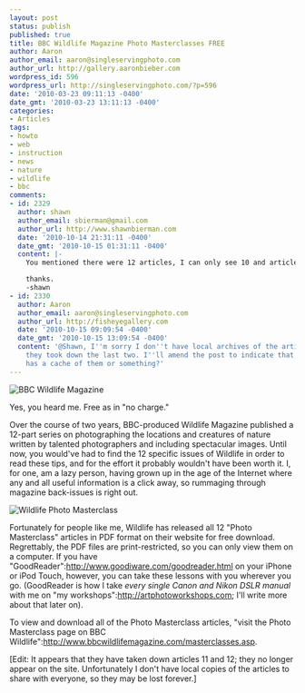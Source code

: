 ```yaml
---
layout: post
status: publish
published: true
title: BBC Wildlife Magazine Photo Masterclasses FREE
author: Aaron
author_email: aaron@singleservingphoto.com
author_url: http://gallery.aaronbieber.com
wordpress_id: 596
wordpress_url: http://singleservingphoto.com/?p=596
date: '2010-03-23 09:11:13 -0400'
date_gmt: '2010-03-23 13:11:13 -0400'
categories:
- Articles
tags:
- howto
- web
- instruction
- news
- nature
- wildlife
- bbc
comments:
- id: 2329
  author: shawn
  author_email: sbierman@gmail.com
  author_url: http://www.shawnbierman.com
  date: '2010-10-14 21:31:11 -0400'
  date_gmt: '2010-10-15 01:31:11 -0400'
  content: |-
    You mentioned there were 12 articles, I can only see 10 and article 9 appears to be truncated to a single page.  Could you share the remaining two articles and perhaps article 9 with me?

    thanks.
    -shawn
- id: 2330
  author: Aaron
  author_email: aaron@singleservingphoto.com
  author_url: http://fisheyegallery.com
  date: '2010-10-15 09:09:54 -0400'
  date_gmt: '2010-10-15 13:09:54 -0400'
  content: '@Shawn, I''m sorry I don''t have local archives of the articles; I guess
    they took down the last two. I''ll amend the post to indicate that; perhaps Google
    has a cache of them or something?'
---
```

![](http://singleservingphoto.com/wp-content/uploads/2010/03/wildlife.jpg "BBC Wildlife Magazine")

Yes, you heard me. Free as in "no charge."

Over the course of two years, BBC-produced Wildlife Magazine published a
12-part series on photographing the locations and creatures of nature
written by talented photographers and including spectacular images.
Until now, you would've had to find the 12 specific issues of Wildlife
in order to read these tips, and for the effort it probably wouldn't
have been worth it. I, for one, am a lazy person, having grown up in the
age of the Internet where any and all useful information is a click
away, so rummaging through magazine back-issues is right out.

![Wildlife Photo
Masterclass](http://singleservingphoto.com/wp-content/uploads/2010/03/photo_masterclass.jpg "Wildlife Photo Masterclass")

Fortunately for people like me, Wildlife has released all 12 "Photo
Masterclass" articles in PDF format on their website for free download.
Regrettably, the PDF files are print-restricted, so you can only view
them on a computer. If you have
"GoodReader":http://www.goodiware.com/goodreader.html on your iPhone or
iPod Touch, however, you can take these lessons with you wherever you
go. (GoodReader is how I take _every single Canon and Nikon DSLR
manual_ with me on "my workshops":http://artphotoworkshops.com; I'll
write more about that later on).

To view and download all of the Photo Masterclass articles, "visit the
Photo Masterclass page on BBC
Wildlife":http://www.bbcwildlifemagazine.com/masterclasses.asp.

\[Edit: It appears that they have taken down articles 11 and 12; they no
longer appear on the site. Unfortunately I don't have local copies of
the articles to share with everyone, so they may be lost forever.\]
